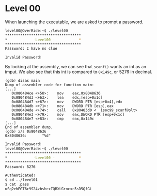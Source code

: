 # Level 00

When launching the executable, we are asked to prompt a password.

```bash
level00@OverRide:~$ ./level00
***********************************
*            -Level00 -           *
***********************************
Password: I have no clue

Invalid Password!
```

By looking at the assembly, we can see that `scanf()` wants an int as an imput.
We also see that this int is compared to `0x149c`, or 5276 in decimal.

```gdb
(gdb) disas main
Dump of assembler code for function main:
[...]
   0x080484ce <+58>:    mov    eax,0x8048636
   0x080484d3 <+63>:    lea    edx,[esp+0x1c]
   0x080484d7 <+67>:    mov    DWORD PTR [esp+0x4],edx
   0x080484db <+71>:    mov    DWORD PTR [esp],eax
   0x080484de <+74>:    call   0x80483d0 <__isoc99_scanf@plt>
   0x080484e3 <+79>:    mov    eax,DWORD PTR [esp+0x1c]
   0x080484e7 <+83>:    cmp    eax,0x149c
[...]
End of assembler dump.
(gdb) x/s 0x8048636
0x8048636:       "%d"
```

```bash
Invalid Password!
level00@OverRide:~$ ./level00 
***********************************
*            -Level00 -           *
***********************************
Password: 5276

Authenticated!
$ cd ../level01
$ cat .pass
uSq2ehEGT6c9S24zbshexZQBXUGrncxn5sD5QfGL
```